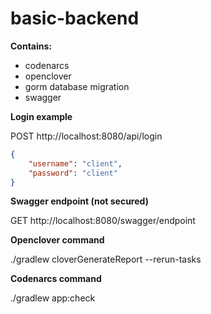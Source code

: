 # basic-backend

**Contains:**

- codenarcs 
- openclover 
- gorm database migration 
- swagger

**Login example**

POST http://localhost:8080/api/login

```json
{
    "username": "client",
    "password": "client"
}
```

**Swagger endpoint (not secured)**

GET http://localhost:8080/swagger/endpoint

**Openclover command**

./gradlew cloverGenerateReport --rerun-tasks

**Codenarcs command**

./gradlew app:check

